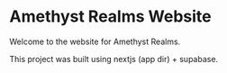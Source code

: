 # Amethyst Realms Website

Welcome to the website for Amethyst Realms.

This project was built using nextjs (app dir) + supabase.
